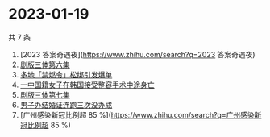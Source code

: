 # 2023-01-19

共 7 条

<!-- BEGIN -->
<!-- 最后更新时间 Thu Jan 19 2023 16:10:28 GMT+0800 (China Standard Time) -->

1. [2023 答案奇遇夜](https://www.zhihu.com/search?q=2023 答案奇遇夜)
1. [剧版三体第六集](https://www.zhihu.com/search?q=剧版三体第六集)
1. [多地「禁燃令」松绑引发爆单](https://www.zhihu.com/search?q=多地「禁燃令」松绑引发爆单)
1. [一中国籍女子在韩国接受整容手术中途身亡](https://www.zhihu.com/search?q=一中国籍女子在韩国接受整容手术中途身亡)
1. [剧版三体第七集](https://www.zhihu.com/search?q=剧版三体第七集)
1. [男子办结婚证连跑三次没办成](https://www.zhihu.com/search?q=男子办结婚证连跑三次没办成)
1. [广州感染新冠比例超 85 %](https://www.zhihu.com/search?q=广州感染新冠比例超
   85 %)

<!-- END -->
